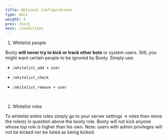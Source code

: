 ```yaml
---
title: Optional Configurations
type: docs
weight: 4
prev: /kick
next: /conditions
---
```


1.  Whitelist people

Booty **will never try to kick or track other bots** or system users. Still, you might want certain people to be ignored by Booty. Simply use:

-   `/whitelist_add + user`

-   `/whitelist_check`

-   `/whitelist_remove + user`

<br>

2.  Whitelist roles

To whitelist entire roles simply go to your server settings -> roles then move the role(s) in question above the booty role. Booty will not kick anyone whose top role is higher than his own. Note: users with admin privileges will not be kicked nor be listed as being kicked.